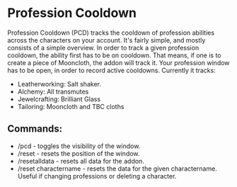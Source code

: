 # Profession Cooldown
Profession Cooldown (PCD) tracks the cooldown of profession abilities across the characters on your account. It's fairly simple, and mostly consists of a simple overview.
In order to track a given profession cooldown, the ability first has to be on cooldown. That means, if one is to create a piece of Mooncloth, the addon will track it.
Your profession window has to be open, in order to record active cooldowns. Currently it tracks:

- Leatherworking: Salt shaker.
- Alchemy: All transmutes
- Jewelcrafting: Brilliant Glass
- Tailoring: Mooncloth and TBC cloths

## Commands:

- /pcd - toggles the visibility of the window.
- /reset - resets the position of the window.
- /resetalldata - resets all data for the addon.
- /reset charactername - resets the data for the given charactername. Useful if changing professions or deleting a character.